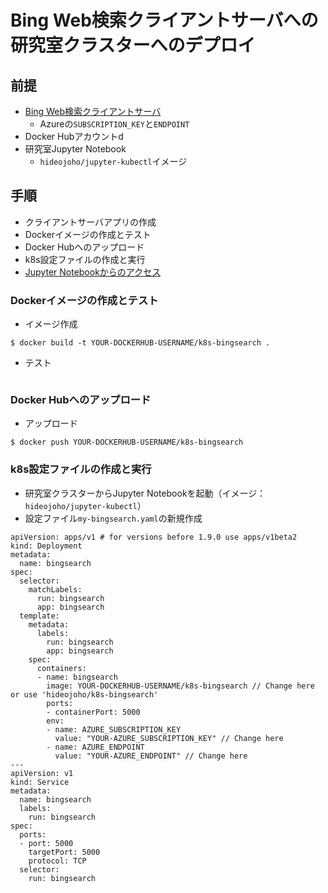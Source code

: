 # Bing Web検索クライアントサーバへの研究室クラスターへのデプロイ

## 前提

- [Bing Web検索クライアントサーバ](1-install.md)
  - Azureの`SUBSCRIPTION_KEY`と`ENDPOINT`
- Docker Hubアカウントd
- 研究室Jupyter Notebook
  - `hideojoho/jupyter-kubectl`イメージ

## 手順

- クライアントサーバアプリの作成
- Dockerイメージの作成とテスト
- Docker Hubへのアップロード
- k8s設定ファイルの作成と実行
- [Jupyter Notebookからのアクセス](../../k8s/ipynb/bingsearch.ipynb)


### Dockerイメージの作成とテスト

- イメージ作成

```
$ docker build -t YOUR-DOCKERHUB-USERNAME/k8s-bingsearch .
```

- テスト

```
```

### Docker Hubへのアップロード

- アップロード

```
$ docker push YOUR-DOCKERHUB-USERNAME/k8s-bingsearch
```

###  k8s設定ファイルの作成と実行

- 研究室クラスターからJupyter Notebookを起動（イメージ：`hideojoho/jupyter-kubectl`）
- 設定ファイル`my-bingsearch.yaml`の新規作成

```
apiVersion: apps/v1 # for versions before 1.9.0 use apps/v1beta2
kind: Deployment
metadata:
  name: bingsearch
spec:
  selector:
    matchLabels:
      run: bingsearch
      app: bingsearch
  template:
    metadata:
      labels:
        run: bingsearch
        app: bingsearch
    spec:
      containers:
      - name: bingsearch
        image: YOUR-DOCKERHUB-USERNAME/k8s-bingsearch // Change here or use 'hideojoho/k8s-bingsearch'
        ports:
        - containerPort: 5000
        env:
        - name: AZURE_SUBSCRIPTION_KEY
          value: "YOUR-AZURE_SUBSCRIPTION_KEY" // Change here
        - name: AZURE_ENDPOINT
          value: "YOUR-AZURE_ENDPOINT" // Change here
---
apiVersion: v1
kind: Service
metadata:
  name: bingsearch
  labels:
    run: bingsearch
spec:
  ports:
  - port: 5000
    targetPort: 5000
    protocol: TCP
  selector:
    run: bingsearch
```
